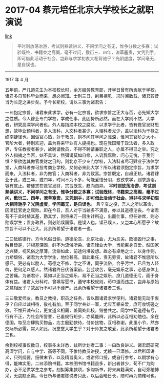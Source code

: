 # 2017-04 蔡元培任北京大学校长之就职演说

[link](https://news.pku.edu.cn/ztrd/bdzjs/4437-270295.htm)

> 平时则放荡冶游，考试则熟读讲义，不问学问之有无，惟争分数之多寡；试验既终，书籍束之高阁，毫不过问，敷衍三、四年，潦草塞责，文凭到手，即可借此活动于社会，岂非与求学初衷大相背驰乎？光阴虚度，学问毫无，是自误也。

--- 

1917 年 4 月

五年前，严几道先生为本校校长时，余方服务教育部，开学日曾有所贡献于学校。诸君多自预科毕业而来，想必闻知。士别三日，刮目相见，况时阅数载，诸君较昔当为长足之进步矣。予今长斯校，请以三事为诸君告：

一曰抱定宗旨。诸君来此求学，必有一定宗旨，欲求宗旨之正大与否，必先知大学之性质。今人肄业专门学校，学成任事，此固势所必然。而在大学则不然，大学者，研究高深学问者也。外人每指摘本校之腐败，以求学于此者，皆有做官发财思想，故毕业预科者，多入法科，入文科者甚少，入理科者尤少，盖以法科为干禄之终南捷径也。因做官心热，对于教员，则不问其学问之浅深，惟问其官阶之大小。官阶大者，特别欢迎，盖为将来毕业有人提携也。现在我国精于政法者，多入政界，专任教授者甚少，故聘请教员，不得不聘请兼职之人，亦属不得已之举。究之外人指摘之当否，姑不具论，然弭谤莫如自修，人讥我腐败，问心无愧，于我何惧？果欲达其做官发财之目的，则北京不少专门学校，入法科者尽可肄业于法律学堂，入商科者亦可投考商业学校，又何必来此大学？所以诸君须抱定宗旨，为求学而来，入法科者，非为做官；入商科者，非为致富。宗旨既定，自趋正轨，诸君肄业于此，或三年，或四年，时间不为不多，苟能爱惜分阴，孜孜求学，则求造诣，容有底止。若徒志在做官发财，宗旨既乖，趋向自异。 **平时则放荡冶游，考试则熟读讲义，不问学问之有无，惟争分数之多寡；试验既终，书籍束之高阁，毫不过问，敷衍三、四年，潦草塞责，文凭到手，即可借此活动于社会，岂非与求学初衷大相背驰乎？光阴虚度，学问毫无，是自误也。** 且辛亥之役，吾人之所以革命，因清廷官吏之腐败。即在今日，吾人对于当轴多不满意，亦以其道德沦丧。今诸君苟不于此时植其基，勤其学，则将来万一因生计所迫，出而仕事，但任讲席，则必贻误学生；置身政界，则必贻误国家。是误人也。误已误人，又岂本心所愿乎？故宗旨不可以不正大。此余所希望于诸君者一也。

二曰砥砺德行。方今风俗日偷，道德沦丧，北京社会，尤为恶劣，败德毁行之事，触目皆是，非根基深固，鲜不为流俗所染。诸君肄业大学，当能束身自爱。然国家之兴替，视风俗之厚薄。流俗如此，前途何堪设想。故必有卓绝之士，以身作则，力矫颓俗，诸君为大学学生，地位甚高，肩此重任，责无旁贷，故诸君不惟思所以感已，更必有以励人。苟德之不修，学之不讲，同乎流俗，合乎污世，已且为人轻侮，更何足以感人。然诸君终日伏首案前，芸芸攻苦，毫无娱乐之事，必感身体上之苦痛。为诸君计，莫如以正当之娱乐，易不正当之娱乐，庶几道德无亏，而于身体有益。诸君入分科时，曾填写愿书，遵守本校规则，苟中道而违之，岂非与原始之意相反乎？故品行不可以不谨严。此余所希望于诸君者二也。

三曰敬爱师友。教员之教授，职员之任务，皆以图诸君求学便利，诸君能无动于衷乎？自应以诚相待，敬礼有加。至于同学共处一室，尤应互相亲爱，庶可收切磋之效。不惟开诚布公，更宜道义相勗，盖同处此校，毁誉共之。同学中苟道德有亏，行有不正，为社会所訾詈，已虽规行矩步，亦莫能辨，此所以必互相劝勉也。余在德国，每至店肆购买物品，店主殷勤款待，付价接物，互相称谢，此虽小节，然亦交际所必需，常人如此，况堂堂大学生乎？对于师友之敬爱，此余所希望于诸君者三也。

余到校视事仅数日，校事多未详悉，兹所计划者二事：一曰改良讲义。诸君既研究高深学问，自与中学、高等不同，不惟恃教员讲授，尤赖一已潜修。以后所印讲义，只列纲要，细微末节，以及精旨奥义，或讲师口授，或自行参考，以期学有心得，能裨实用。二曰添购书籍。本校图书馆书籍虽多，新出者甚少，苟不广为购办，必不足供学生之参考。刻拟筹集款项，多购新书，将来典籍满架，自可旁稽博采，无虞缺乏矣。今日所与诸君陈说者只此，以后会晤日长，随时再为商榷可也。
